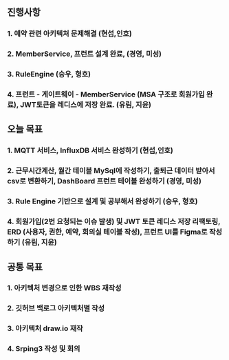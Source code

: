 ## 진행사항

### 1. 예약 관련 아키텍처 문제해결 (현섭,인호)
### 2. MemberService, 프런트 설계 완료, (경영, 미성)
### 3. RuleEngine (승우, 형호)
### 4. 프런트 - 게이트웨이 - MemberService (MSA 구조로 회원가입 완료), JWT토큰을 레디스에 저장 완료. (유림, 지윤)


## 오늘 목표

### 1. MQTT 서비스, InfluxDB 서비스 완성하기 (현섭,인호)
### 2. 근무시간계산, 월간 테이블 MySql에 작성하기, 출퇴근 데이터 받아서 csv로 변환하기, DashBoard 프런트 테이블 완성하기 (경영, 미성)
### 3. Rule Engine 기반으로 설계 및 공부해서 완성하기 (승우, 형호)
### 4. 회원가입(2번 요청되는 이슈 발생) 및 JWT 토큰 레디스 저장 리팩토링, ERD (사용자, 권한, 예약, 회의실 테이블 작성), 프런트 UI를 Figma로 작성하기 (유림, 지윤)

## 공통 목표

### 1. 아키텍처 변경으로 인한 WBS 재작성
### 2. 깃허브 백로그 아키텍처별 작성
### 3. 아키텍처 draw.io 재작 
### 4. Srping3 작성 및 회의
